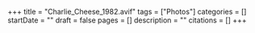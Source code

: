 +++
title = "Charlie_Cheese_1982.avif"
tags = ["Photos"]
categories = []
startDate = ""
draft = false
pages = []
description = ""
citations = []
+++
